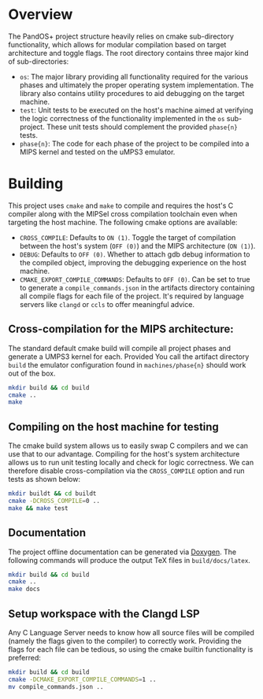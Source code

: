 # Overview

The PandOS+ project structure heavily relies on cmake sub-directory functionality,
which allows for modular compilation based on target architecture and toggle flags.
The root directory contains three major kind of sub-directories:
- `os`: The major library providing all functionality required for the various
  phases and ultimately the proper operating system implementation. The library
  also contains utility procedures to aid debugging on the target machine.
- `test`: Unit tests to be executed on the host's machine aimed at verifying the
  logic correctness of the functionality implemented in the `os` sub-project. These
  unit tests should complement the provided `phase{n}` tests.
- `phase{n}`: The code for each phase of the project to be compiled into a MIPS
  kernel and tested on the uMPS3 emulator.

# Building

This project uses `cmake` and `make` to compile and requires the host's C
compiler along with the MIPSel cross compilation toolchain even when targeting
the host machine. The following cmake options are available:
- `CROSS_COMPILE`: Defaults to `ON (1)`. Toggle the target of compilation between
  the host's system (`OFF (0)`) and the MIPS architecture (`ON (1)`).
- `DEBUG`: Defaults to `OFF (0)`. Whether to attach gdb debug information to the
  compiled object, improving the debugging experience on the host machine.
- `CMAKE_EXPORT_COMPILE_COMMANDS`: Defaults to `OFF (0)`. Can be set to true to
  generate a `compile_commands.json` in the artifacts directory containing all
  compile flags for each file of the project. It's required by language servers
  like `clangd` or `ccls` to offer meaningful advice.

## Cross-compilation for the MIPS architecture:
The standard default cmake build will compile all project phases and generate a
UMPS3 kernel for each. Provided You call the artifact directory `build` the
emulator configuration found in `machines/phase{n}` should work out of the box.
```sh
mkdir build && cd build
cmake ..
make
```

## Compiling on the host machine for testing
The cmake build system allows us to easily swap C compilers and we can use that
to our advantage. Compiling for the host's system architecture allows us to run
unit testing locally and check for logic correctness. We can therefore disable
cross-compilation via the `CROSS_COMPILE` option and run tests as shown below:
```sh
mkdir buildt && cd buildt
cmake -DCROSS_COMPILE=0 ..
make && make test
```

## Documentation
The project offline documentation can be generated via [Doxygen](https://www.doxygen.nl).
The following commands will produce the output TeX files in `build/docs/latex`.
```sh
mkdir build && cd build
cmake ..
make docs
```

## Setup workspace with the Clangd LSP
Any C Language Server needs to know how all source files will be compiled (namely
the flags given to the compiler) to correctly work. Providing the flags for each
file can be tedious, so using the cmake builtin functionality is preferred:
```sh
mkdir build && cd build
cmake -DCMAKE_EXPORT_COMPILE_COMMANDS=1 ..
mv compile_commands.json ..
```
